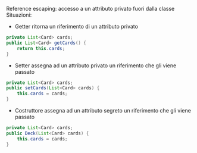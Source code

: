 Reference escaping: accesso a un attributo privato fuori dalla classe
Situazioni:
- Getter ritorna un riferimento di un attributo privato 

```java
private List<Card> cards; 
public List<Card> getCards() { 
	return this.cards; 
}
```

- Setter assegna ad un attributo privato un riferimento che gli viene passato

```java
private List<Card> cards; 
public setCards(List<Card> cards) { 
	this.cards = cards; 
}
```

- Costruttore assegna ad un attributo segreto un riferimento che gli viene passato

```java
private List<Card> cards; 
public Deck(List<Card> cards) { 
	this.cards = cards; 
}
```